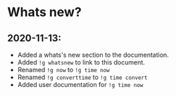 # Whats new?

## 2020-11-13:

- Added a whats's new section to the documentation.
- Added `!g whatsnew` to link to this document.
- Renamed `!g now` to `!g time now`
- Renamed `!g converttime` to `!g time convert`
- Added user documentation for `!g time now`